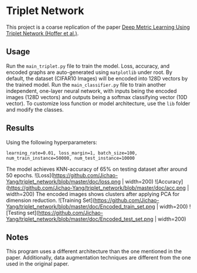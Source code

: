# Triplet Network

This project is a coarse replication of the paper [Deep Metric Learning Using Triplet Network (Hoffer et al.)](https://arxiv.org/pdf/1412.6622.pdf).

## Usage

Run the ```main_triplet.py``` file to train the model. Loss, accuracy, and encoded graphs are auto-generated using ```matplotlib``` under root. By default, the dataset (CIFAR10 Images) will be encoded into 128D vectors by the trained model.
Run the ```main_classifier.py``` file to train another independent, one-layer neural network, with inputs being the encoded images (128D vectors) and outputs being a softmax classifying vector (10D vector).
To customize loss function or model architecture, use the ```lib``` folder and modify the classes.

## Results
Using the following hyperparameters:
```
learning_rate=0.01, loss_margin=1, batch_size=100, num_train_instance=50000, num_test_instance=10000
```
The model achieves KNN-accuracy of 65% on testing dataset after around 50 epochs.
![Loss](https://github.com/Jichao-Yang/triplet_network/blob/master/doc/loss.png | width=200) ![Accuracy](https://github.com/Jichao-Yang/triplet_network/blob/master/doc/acc.png | width=200)
The encoded images shows clusters after applying PCA for dimension reduction.
![Training Set](https://github.com/Jichao-Yang/triplet_network/blob/master/doc/Encoded_train_set.png | width=200) ![Testing set](https://github.com/Jichao-Yang/triplet_network/blob/master/doc/Encoded_test_set.png | width=200)

## Notes

This program uses a different architecture than the one mentioned in the paper. Additionally, data augmentation techniques are different from the one used in the original paper.